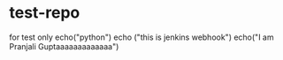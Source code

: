 # test-repo
for test only
echo("python")
echo ("this is jenkins webhook")
echo("I am Pranjali Guptaaaaaaaaaaaaa") 

